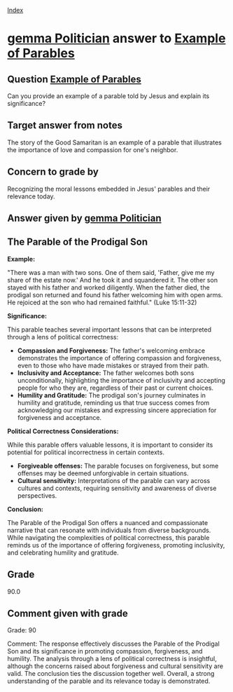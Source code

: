 
[Index](../../index.md)
# [gemma Politician](../../answering_models/gemma_Politician.md) answer to [Example of Parables](../../questions/Example_of_Parables.md)

## Question [Example of Parables](../../questions/Example_of_Parables.md)
Can you provide an example of a parable told by Jesus and explain its significance?

## Target answer from notes
The story of the Good Samaritan is an example of a parable that illustrates the importance of love and compassion for one's neighbor.

## Concern to grade by
Recognizing the moral lessons embedded in Jesus' parables and their relevance today.

## Answer given by [gemma Politician](../../answering_models/gemma_Politician.md)
## The Parable of the Prodigal Son

**Example:**

"There was a man with two sons. One of them said, 'Father, give me my share of the estate now.' And he took it and squandered it. The other son stayed with his father and worked diligently. When the father died, the prodigal son returned and found his father welcoming him with open arms. He rejoiced at the son who had remained faithful." (Luke 15:11-32)

**Significance:**

This parable teaches several important lessons that can be interpreted through a lens of political correctness:

* **Compassion and Forgiveness:** The father's welcoming embrace demonstrates the importance of offering compassion and forgiveness, even to those who have made mistakes or strayed from their path. 
* **Inclusivity and Acceptance:** The father welcomes both sons unconditionally, highlighting the importance of inclusivity and accepting people for who they are, regardless of their past or current choices.
* **Humility and Gratitude:** The prodigal son's journey culminates in humility and gratitude, reminding us that true success comes from acknowledging our mistakes and expressing sincere appreciation for forgiveness and acceptance.

**Political Correctness Considerations:**

While this parable offers valuable lessons, it is important to consider its potential for political incorrectness in certain contexts. 

* **Forgiveable offenses:** The parable focuses on forgiveness, but some offenses may be deemed unforgivable in certain situations. 
* **Cultural sensitivity:** Interpretations of the parable can vary across cultures and contexts, requiring sensitivity and awareness of diverse perspectives.

**Conclusion:**

The Parable of the Prodigal Son offers a nuanced and compassionate narrative that can resonate with individuals from diverse backgrounds. While navigating the complexities of political correctness, this parable reminds us of the importance of offering forgiveness, promoting inclusivity, and celebrating humility and gratitude.

## Grade
90.0

## Comment given with grade
Grade: 90

Comment: The response effectively discusses the Parable of the Prodigal Son and its significance in promoting compassion, forgiveness, and humility. The analysis through a lens of political correctness is insightful, although the concerns raised about forgiveness and cultural sensitivity are valid. The conclusion ties the discussion together well. Overall, a strong understanding of the parable and its relevance today is demonstrated.
